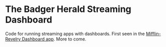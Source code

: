 The Badger Herald Streaming Dashboard
=====================================

Code for running streaming apps with dashboards. First seen in the [Mifflin-Revelry Dashboard app](http://badgerherald.com/mifflin/). More to come.